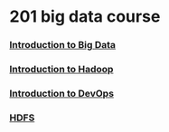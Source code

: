 # 201 big data course
### [Introduction to Big Data](Introduction-to-Big-Data/README.md)
### [Introduction to Hadoop](hadoop-intro/README.md)
### [Introduction to DevOps](Introduction-to-DevOps/README.md)
### [HDFS](HDFS/README.md)


